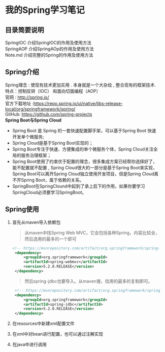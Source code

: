 # 我的Spring学习笔记
## 目录简要说明
SpringIOC 介绍SpringIOC的作用及使用方法  
SpringAOP 介绍SpringAOp的作用及使用方法  
Note.md   介绍完整的Spring的作用及使用方法  
## Spring介绍
Spring理念 : 使现有技术更加实用 . 本身就是一个大杂烩 , 整合现有的框架技术.  
特点：控制反转（IOC） 和面向切面编程（AOP）  
官网 : http://spring.io/  
官方下载地址 :https://repo.spring.io/ui/native/libs-release-local/org/springframework/spring/  
GitHub: https://github.com/spring-projects  
**Spring Boot与Spring Cloud**

- Spring Boot 是 Spring 的一套快速配置脚手架，可以基于Spring Boot 快速开发单个微服务;
- Spring Cloud是基于Spring Boot实现的；
- Spring Boot专注于快速、方便集成的单个微服务个体，Spring Cloud关注全局的服务治理框架；
- Spring Boot使用了约束优于配置的理念，很多集成方案已经帮你选择好了，能不配置就不配置 , Spring Cloud很大的一部分是基于Spring Boot来实现，Spring Boot可以离开Spring Cloud独立使用开发项目，但是Spring Cloud离不开Spring Boot，属于依赖的关系。
- SpringBoot在SpringClound中起到了承上启下的作用，如果你要学习SpringCloud必须要学习SpringBoot。
## Spring使用
1. 首先从maven导入依赖包
   > 从maven中找Spring Web MVC，它会包括各种Spring，内容比较全，然后选用的最多的一个即可
   ```xml
   <!-- https://mvnrepository.com/artifact/org.springframework/spring-webmvc -->
    <dependency>
        <groupId>org.springframework</groupId>
        <artifactId>spring-webmvc</artifactId>
        <version>5.2.0.RELEASE</version>
    </dependency>
   ```
   > 然后spring-jdbc也要导入。从maven搜，找用的最多的复制即可。
   ```xml
    <!-- https://mvnrepository.com/artifact/org.springframework/spring-webmvc -->
    <dependency>
        <groupId>org.springframework</groupId>
        <artifactId>spring-jdbc</artifactId>
        <version>5.2.0.RELEASE</version>
    </dependency>
    ```
2. 在resources中新建xml配置文件
   
3. 在xml中对bean进行配置，也可以通过注解实现
4. 在java中进行调用
